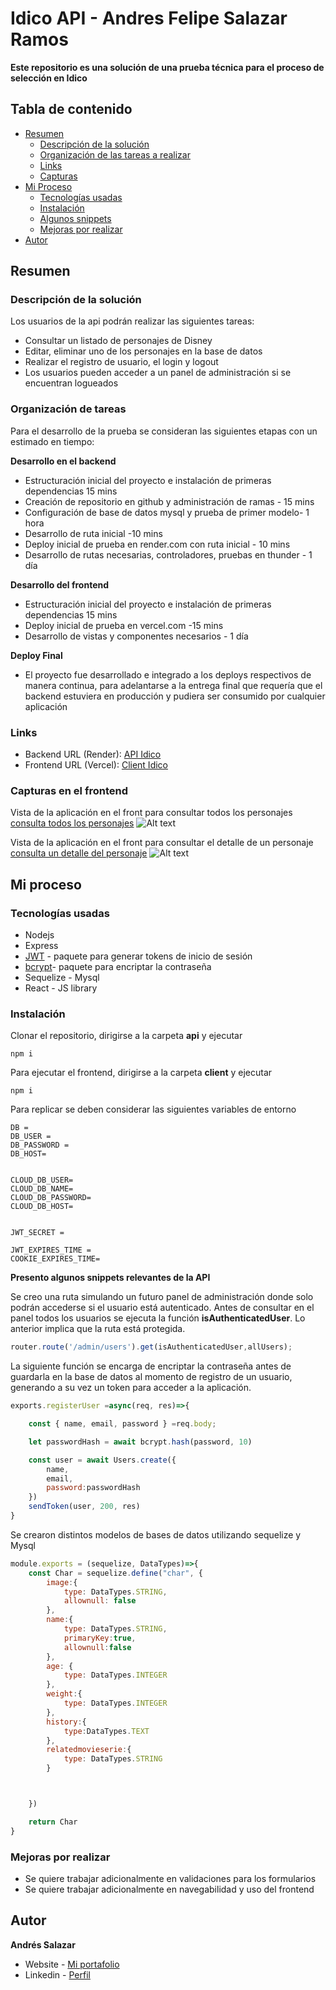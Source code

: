 # Idico API - Andres Felipe Salazar Ramos

**Este repositorio es una solución de una prueba técnica para el proceso de selección en Idico**

## Tabla de contenido

- [Resumen](#resumen)
  - [Descripción de la solución](#descripción-de-la-solución)
  - [Organización de las tareas a realizar](#organización-de-tareas)
  - [Links](#links)
  - [Capturas](#capturas-en-el-frontend)
- [Mi Proceso](#my-process)
  - [Tecnologías usadas](#tecnologías-usadas)
  - [Instalación](#instalación)
  - [Algunos snippets](#algunos-snippets)
  - [Mejoras por realizar](#mejoras-por-realizar)
- [Autor](#autor)




## Resumen

### Descripción de la solución

Los usuarios de la api podrán realizar las siguientes tareas:

- Consultar un listado de personajes de Disney
- Editar, eliminar uno de los personajes en la base de datos
- Realizar el registro de usuario, el login y logout
- Los usuarios pueden acceder a un panel de administración si se encuentran logueados

### Organización de tareas

Para el desarrollo de la prueba se consideran las siguientes etapas con un estimado en tiempo:

**Desarrollo en el backend**

- Estructuración inicial del proyecto e instalación de primeras dependencias 15 mins
- Creación de repositorio en github y administración de ramas - 15 mins
- Configuración de base de datos mysql y prueba de primer modelo- 1 hora
- Desarrollo de ruta inicial -10 mins
- Deploy inicial de prueba en render.com con ruta inicial - 10 mins
- Desarrollo de rutas necesarias, controladores, pruebas en thunder - 1 día

**Desarrollo del frontend**

- Estructuración inicial del proyecto e instalación de primeras dependencias 15 mins
- Deploy inicial de prueba en vercel.com -15 mins
- Desarrollo de vistas y componentes necesarios  - 1 día

**Deploy Final**
- El proyecto fue desarrollado e integrado a los deploys respectivos de manera continua, para adelantarse a la entrega final que requería que el backend estuviera en producción y pudiera ser consumido por cualquier aplicación

### Links

- Backend URL (Render): [API Idico](https://myidicoapi.onrender.com/)
- Frontend URL (Vercel): [Client Idico](https://apiidico-1utf.vercel.app/getChars)

### Capturas en el frontend

Vista de la aplicación en el front para consultar todos los personajes
[consulta todos los personajes](https://apiidico-1utf.vercel.app/getChars)
![Alt text](image-1.png)

Vista de la aplicación en el front para consultar el detalle de un personaje
[consulta un detalle del personaje](https://apiidico-1utf.vercel.app/char/3)
![Alt text](image-2.png)



## Mi proceso

### Tecnologías usadas

- Nodejs
- Express
- [JWT](https://www.npmjs.com/package/jsonwebtoken) - paquete para generar tokens de inicio de sesión
- [bcrypt](https://www.npmjs.com/package/bcryptjs)- paquete para encriptar la contraseña
- Sequelize - Mysql
- React - JS library


### Instalación

Clonar el repositorio, dirigirse a la carpeta **api** y ejecutar
```
npm i
```
Para ejecutar el frontend, dirigirse a la carpeta **client** y ejecutar
```
npm i
```

Para replicar se deben considerar las siguientes variables de entorno

```
DB =
DB_USER =
DB_PASSWORD =
DB_HOST=


CLOUD_DB_USER=
CLOUD_DB_NAME=
CLOUD_DB_PASSWORD=
CLOUD_DB_HOST=


JWT_SECRET =

JWT_EXPIRES_TIME =
COOKIE_EXPIRES_TIME=
```

**Presento algunos snippets relevantes de la API**

Se creo una ruta simulando un futuro panel de administración donde solo podrán accederse si
el usuario está autenticado. Antes de consultar en el panel todos los usuarios se ejecuta la función **isAuthenticatedUser**. Lo anterior implica que la ruta está protegida.
```js
router.route('/admin/users').get(isAuthenticatedUser,allUsers);
```


La siguiente función se encarga de encriptar la contraseña antes de guardarla en la base de datos al momento de registro de un usuario, generando a su vez un token para acceder a la aplicación.
```js
exports.registerUser =async(req, res)=>{

    const { name, email, password } =req.body;

    let passwordHash = await bcrypt.hash(password, 10)

    const user = await Users.create({
        name,
        email,
        password:passwordHash
    })
    sendToken(user, 200, res)
}
```

Se crearon distintos modelos de bases de datos utilizando sequelize y Mysql
```js
module.exports = (sequelize, DataTypes)=>{
    const Char = sequelize.define("char", {
        image:{
            type: DataTypes.STRING,
            allownull: false
        },
        name:{
            type: DataTypes.STRING,
            primaryKey:true,
            allownull:false
        },
        age: {
            type: DataTypes.INTEGER
        },
        weight:{
            type: DataTypes.INTEGER
        },
        history:{
            type:DataTypes.TEXT
        },
        relatedmovieserie:{
            type: DataTypes.STRING
        }



    })

    return Char
}
```


### Mejoras por realizar

- Se quiere trabajar adicionalmente en validaciones para los formularios
- Se quiere trabajar adicionalmente en navegabilidad y uso del frontend



## Autor
**Andrés Salazar**
- Website - [Mi portafolio](https://andresfelipe.dev)
- Linkedin - [Perfil](https://www.linkedin.com/in/felipe-salazar-7b3923220)




